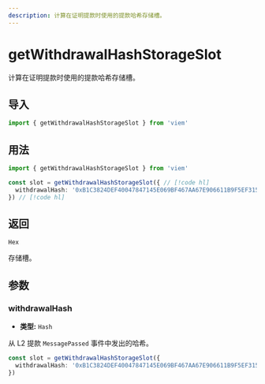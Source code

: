 ```yaml
---
description: 计算在证明提款时使用的提款哈希存储槽。
---
```


# getWithdrawalHashStorageSlot

计算在证明提款时使用的提款哈希存储槽。

## 导入

```ts
import { getWithdrawalHashStorageSlot } from 'viem'
```

## 用法

```ts
import { getWithdrawalHashStorageSlot } from 'viem'

const slot = getWithdrawalHashStorageSlot({ // [!code hl]
  withdrawalHash: '0xB1C3824DEF40047847145E069BF467AA67E906611B9F5EF31515338DB0AABFA2' // [!code hl]
}) // [!code hl]
```

## 返回

`Hex`

存储槽。

## 参数

### withdrawalHash

- **类型:** `Hash`

从 L2 提款 `MessagePassed` 事件中发出的哈希。

```ts
const slot = getWithdrawalHashStorageSlot({ 
  withdrawalHash: '0xB1C3824DEF40047847145E069BF467AA67E906611B9F5EF31515338DB0AABFA2' // [!code focus]
})
```